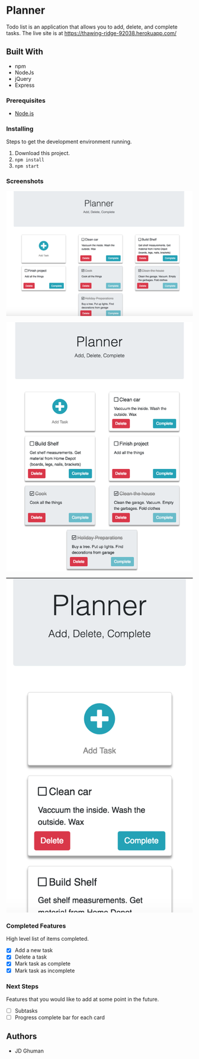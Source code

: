 # Planner
Todo list is an application that allows you to add, delete, and complete tasks. The live site is at https://thawing-ridge-92038.herokuapp.com/

## Built With
- npm
- NodeJs
- jQuery
- Express

### Prerequisites
- [Node.js](https://nodejs.org/en/)

 ### Installing

Steps to get the development environment running.

1. Download this project.
2. `npm install`
3. `npm start`


### Screenshots
![Desktop](/server/public/images/desktop.png?raw=true "Desktop")

![Tablet](/server/public/images/tablet.png?raw=true "Tablet")

![Mobile](/server/public/images/mobile.png?raw=true "Mobile")

### Completed Features

High level list of items completed.
- [x] Add a new task
- [x] Delete a task
- [x] Mark task as complete
- [x] Mark task as incomplete

### Next Steps

Features that you would like to add at some point in the future.

- [ ] Subtasks 
- [ ] Progress complete bar for each card

## Authors

* JD Ghuman

